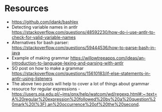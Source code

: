 # Resources
* https://github.com/idank/bashlex
* Detecting variable names in antlr https://stackoverflow.com/questions/48592230/how-do-i-use-antlr-to-check-for-valid-variable-names
* Alternatives for bash parser: https://stackoverflow.com/questions/59444536/how-to-parse-bash-in-java
* Example of making grammar https://willowtreeapps.com/ideas/an-introduction-to-language-lexing-and-parsing-with-antlr
* SO post on how to make a grammar https://stackoverflow.com/questions/15610183/if-else-statements-in-antlr-using-listeners
* The above two posts will help to cover a lot of things about grammar
* resource for regular expressions - https://users.pja.edu.pl/~jms/qnx/help/watcom/wd/regexp.html#:~:text=A%20regular%20expression%20followed%20by%20a%20question%20mark%20(%3F),an%20occurrence%20of%20the%20second.